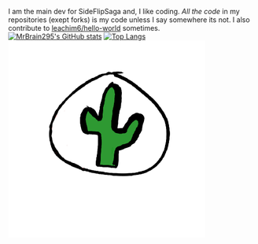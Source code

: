 I am the main dev for SideFlipSaga and, I like coding. <em>All the code</em> in my repositories (exept forks) is my code unless I say somewhere its not.
I also contribute to [leachim6/hello-world](https://github.com/leachim6/hello-world) sometimes.
<br/>
[![MrBrain295's GitHub stats](https://github-readme-stats.vercel.app/api?username=MrBrain295)](https://github.com/anuraghazra/github-readme-stats)
[![Top Langs](https://github-readme-stats.vercel.app/api/top-langs/?username=MrBrain295)](https://github.com/anuraghazra/github-readme-stats)
![My Profile Picture](pfp.png)
